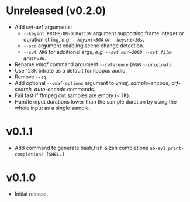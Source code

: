 # Unreleased (v0.2.0)
* Add svt-av1 arguments:
  - `--keyint FRAME-OR-DURATION` argument supporting frame integer or duration string, _e.g. `--keyint=300` or `--keyint=10s`_.
  - `--scd` argument enabling scene change detection.
  - `--svt ARG` for additional args, _e.g. `--svt mbr=2000 --svt film-grain=30`_.
* Rename _vmaf_ command argument `--reference` (was `--original`).
* Use 128k bitrate as a default for libopus audio.
* Remove `--aq`.
* Add optional `--vmaf-options` argument to _vmaf, sample-encode, crf-search, auto-encode_ commands.
* Fail fast if ffmpeg cut samples are empty (< 1K).
* Handle input durations lower than the sample duration by using the whole input as a single sample.

# v0.1.1
* Add command to generate bash,fish & zsh completions `ab-av1 print-completions [SHELL]`.

# v0.1.0
* Initial release.
